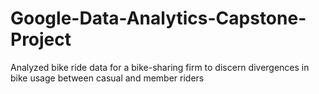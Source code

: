 # Google-Data-Analytics-Capstone-Project
Analyzed bike ride data for a bike-sharing firm to discern divergences in bike usage between casual and member riders
